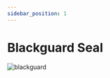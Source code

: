 ```yaml
---
sidebar_position: 1
---
```


# Blackguard Seal

![blackguard](https://vwiki.valorserver.com/api/item/picture/blackguard%20seal)
